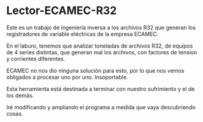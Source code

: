 # Lector-ECAMEC-R32
Este es un trabajo de ingeniería inversa a los archivos R32 que generan los registradores de variable eléctricas de la empresa ECAMEC.

En el laburo, tenemos que analizar toneladas de archivos R32, de equipos de 4 series distintas, que generan mal los archivos, con factores de tension y corrientes diferentes.

ECAMEC no nos dio ninguna solución para esto, por lo que nos vemos obligados a procesar uno por uno. Insoportable.

Esta herramienta está destinada a terminar con nuestro sufrimiento y el de los demás.

Iré modificando y ampliando el programa a medida que vaya descubriendo cosas.


